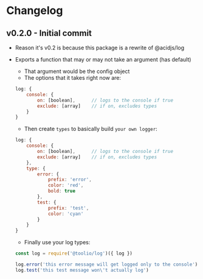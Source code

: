 # Changelog

## v0.2.0 - Initial commit
- Reason it's v0.2 is because this package is a rewrite of @acidjs/log
- Exports a function that may or may not take an argument (has default)
    - That argument would be the config object
    - The options that it takes right now are:
    ```js
    log: {
        console: {
            on: [boolean],      // logs to the console if true
            exclude: [array]    // if on, excludes types
        }
    }
    ```

    - Then create `types` to basically build `your own logger`:

    ```js
    log: {
        console: {
            on: [boolean],      // logs to the console if true
            exclude: [array]    // if on, excludes types
        },
        type: {
            error: {
                prefix: 'error',
                color: 'red',
                bold: true
            },
            test: {
                prefix: 'test',
                color: 'cyan'
            }
        }
    }

    ```
    - Finally use your log types:
    ```js
    const log = require('@toolio/log')({ log })

    log.error('this error message will get logged only to the console')
    log.test('this test message won\'t actually log')
    ```